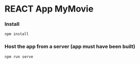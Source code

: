 # REACT App MyMovie

### Install
```sh
npm install
```

### Host the app from a server (app must have been built)
```sh
npm run serve
```